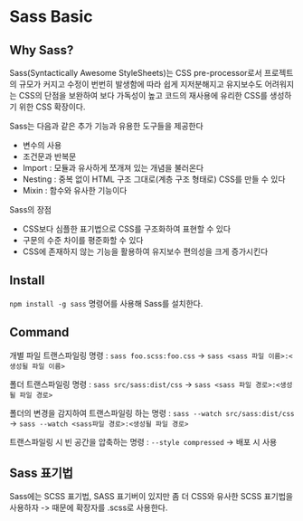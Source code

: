 # Sass Basic


## Why Sass? 

Sass(Syntactically Awesome StyleSheets)는 CSS pre-processor로서 프로젝트의 규모가 커지고 수정이 번번히 발생함에 따라 쉽게 지저분해지고 유지보수도 어려워지는 CSS의 단점을 보완하여 보다 가독성이 높고 코드의 재사용에 유리한 CSS를 생성하기 위한 CSS 확장이다.

Sass는 다음과 같은 추가 기능과 유용한 도구들을 제공한다
- 변수의 사용
- 조건문과 반복문
- Import : 모듈과 유사하게 쪼개져 있는 개념을 불러온다
- Nesting : 중복 없이 HTML 구조 그대로(계층 구조 형태로) CSS를 만들 수 있다
- Mixin : 함수와 유사한 기능이다

Sass의 장점
- CSS보다 심플한 표기법으로 CSS를 구조화하여 표현할 수 있다
- 구문의 수준 차이를 평준화할 수 있다
- CSS에 존재하지 않는 기능을 활용하여 유지보수 편의성을 크게 증가시킨다

## Install

`npm install -g sass` 명령어를 사용해 Sass를 설치한다.

## Command

개별 파일 트랜스파일링 명령 : `sass foo.scss:foo.css` -> `sass <sass 파일 이름>:<생성될 파일 이름>`

폴더 트랜스파일링 명령 : `sass src/sass:dist/css` -> `sass <sass 파일 경로>:<생성될 파일 경로>`

폴더의 변경을 감지하여 트랜스파일링 하는 명령 : `sass --watch src/sass:dist/css` -> `sass --watch <sass파일 경로>:<생성될 파일 경로>`

트랜스파일링 시 빈 공간을 압축하는 명령 : `--style compressed` -> 배포 시 사용

## Sass 표기법

Sass에는 SCSS 표기법, SASS 표기버이 있지만 좀 더 CSS와 유사한 SCSS 표기법을 사용하자 -> 때문에 확장자를 .scss로 사용한다.


